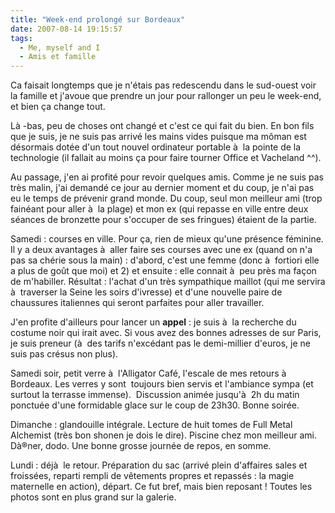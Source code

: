 ```yaml
---
title: "Week-end prolongé sur Bordeaux"
date: 2007-08-14 19:15:57
tags:
  - Me, myself and I
  - Amis et famille
---
```


Ca faisait longtemps que je n'étais pas redescendu dans le sud-ouest voir la famille et j'avoue que prendre un jour pour rallonger un peu le week-end, et bien ça change tout.

Là -bas, peu de choses ont changé et c'est ce qui fait du bien. En bon fils que je suis, je ne suis pas arrivé les mains vides puisque ma môman est désormais dotée d'un tout nouvel ordinateur portable&nbsp;à  la pointe de la technologie&nbsp;(il fallait au moins ça pour faire tourner&nbsp;Office et Vacheland ^^).

Au passage, j'en ai profité pour revoir quelques amis. Comme je ne suis pas très malin, j'ai demandé ce jour au dernier moment et du coup, je n'ai pas eu le temps de prévenir grand monde. Du coup, seul mon meilleur ami (trop fainéant pour aller à  la plage) et mon ex (qui repasse en ville entre deux séances de bronzette pour s'occuper de ses fringues) étaient de la partie.

Samedi&nbsp;: courses en ville. Pour ça, rien de mieux qu'une présence féminine. Il y a deux avantages à  aller faire ses courses avec une ex (quand on n'a pas sa chérie sous la main)&nbsp;:&nbsp;d'abord, c'est une femme (donc à  fortiori elle a plus de go&ucirc;t que moi) et 2)&nbsp;et&nbsp;ensuite&nbsp;:&nbsp;elle connait à  peu près ma façon de m'habiller. Résultat&nbsp;: l'achat d'un très sympathique maillot (qui me servira à  traverser la Seine les soirs d'ivresse) et d'une nouvelle paire de chaussures italiennes qui seront parfaites pour aller travailler.

J'en profite d'ailleurs pour lancer un **appel**&nbsp;: je suis à  la recherche du costume noir qui irait avec. Si vous avez des bonnes adresses de&nbsp;sur Paris, je suis preneur (à  des tarifs n'excédant pas le demi-millier d'euros, je ne suis pas crésus non plus).

Samedi soir, petit verre à  l'Alligator Café, l'escale de mes retours à  Bordeaux. Les verres y sont&nbsp; toujours bien servis et l'ambiance sympa (et surtout la terrasse immense).&nbsp; Discussion animée jusqu'à  2h du matin ponctuée d'une formidable glace sur le coup de 23h30\. Bonne soirée.

Dimanche&nbsp;: glandouille intégrale. Lecture de huit tomes de Full Metal Alchemist (très bon shonen je dois le dire). Piscine chez mon meilleur ami. Dà®ner, dodo. Une bonne grosse journée de repos, en somme.

Lundi&nbsp;: déjà  le retour. Préparation du sac (arrivé plein d'affaires sales et froissées, reparti rempli de vêtements propres et repassés&nbsp;: la magie maternelle en action), départ. Ce fut bref, mais bien reposant&nbsp;! Toutes les photos sont en plus grand sur la galerie.
